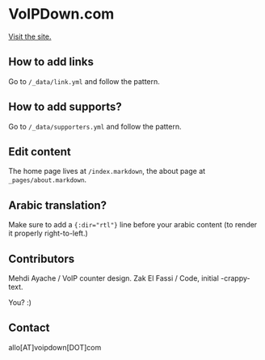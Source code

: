 # VoIPDown.com

[Visit the site.](http://voipdown.com)

## How to add links

Go to `/_data/link.yml` and follow the pattern.

## How to add supports?

Go to `/_data/supporters.yml` and follow the pattern.

## Edit content

The home page lives at `/index.markdown`, the about page at `_pages/about.markdown`.


## Arabic translation?

Make sure to add a `{:dir="rtl"}` line before your arabic content (to render it properly right-to-left.)

## Contributors

Mehdi Ayache / VoIP counter design.
Zak El Fassi / Code, initial -crappy- text.

You? :)

## Contact
allo[AT]voipdown[DOT]com